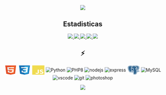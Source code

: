 
 <p  align="center">
  <img src="https://user-images.githubusercontent.com/73097560/115834477-dbab4500-a447-11eb-908a-139a6edaec5c.gif">             
  <br>
<h2 align="center">Estadisticas</h2>
<div align="center">
  <a href="https://github.com/uixss">
    <p align="center">
      <img height="160em" src="https://github-readme-stats.vercel.app/api?username=uixss&show_icons=true&theme=github_dark&hide_border=true" />
      <img height="160em" src="https://github-readme-streak-stats.herokuapp.com/?user=uixss&theme=github-dark-blue&hide_border=true" />
      <img heigth="160em" src="https://github-profile-summary-cards.vercel.app/api/cards/most-commit-language?username=uixss&theme=github_dark&hide_border=true"/>
      <img heigth="160em" src="https://github-profile-summary-cards.vercel.app/api/cards/repos-per-language?username=uixss&theme=github_dark&hide_border=true"/>
      <img height="160em" src="https://github-readme-stats.vercel.app/api/top-langs/?username=uixss&layout=compact&langs_count=7&theme=github_dark&hide_border=true"/>
    </p>
  </a>
 
</div>  
<h2 align="center">⚡</h2>  
<div align="center">

<div>
  <img align="center" title="HTML5" alt="HTML" height="30" width="40" src="https://raw.githubusercontent.com/devicons/devicon/master/icons/html5/html5-original.svg">
  <img align="center" title="CSS" alt="CSS" height="30" width="40" src="https://raw.githubusercontent.com/devicons/devicon/master/icons/css3/css3-original.svg">
  <img align="center" title="JavaScript" alt="Js" height="30" width="40" src="https://raw.githubusercontent.com/devicons/devicon/master/icons/javascript/javascript-plain.svg">
  <img align="center" alt="Python"  height="40" width="40" src="https://upload.wikimedia.org/wikipedia/commons/thumb/c/c3/Python-logo-notext.svg/768px-Python-logo-notext.svg.png" />
  <img align="center" title="PHP8" alt="PHP8" height="30" width="40" src="https://cdn.jsdelivr.net/gh/devicons/devicon/icons/php/php-original.svg">
  <img align="center" title="Nodejs" alt="nodejs" height="30" width="40" src="https://cdn.jsdelivr.net/gh/devicons/devicon/icons/nodejs/nodejs-original.svg">
  <img align="center" title="Express" alt="express" height="30" width="40" src="https://cdn.jsdelivr.net/gh/devicons/devicon/icons/express/express-original.svg">


  <img align="center" title="Postgresql" alt="Postgresql" height="30" width="40" src="https://raw.githubusercontent.com/devicons/devicon/1119b9f84c0290e0f0b38982099a2bd027a48bf1/icons/postgresql/postgresql-plain.svg">
  <img align="center" title="MySQL" alt="MySQL" height="30" width="40" src="https://cdn.jsdelivr.net/gh/devicons/devicon/icons/mysql/mysql-original-wordmark.svg">

  <img align="center" alt="vscode" height="30" width="40" src="https://cdn.jsdelivr.net/gh/devicons/devicon/icons/vscode/vscode-original.svg" />
  <img align="center" alt="git" height="30" width="40" src="https://cdn.jsdelivr.net/gh/devicons/devicon/icons/git/git-original.svg" />
  <img align="center" alt="photoshop" height="30" width="40" src="https://cdn.jsdelivr.net/gh/devicons/devicon/icons/photoshop/photoshop-plain.svg" />


</div>


<p  align="center">
<img src="https://user-images.githubusercontent.com/73097560/115834477-dbab4500-a447-11eb-908a-139a6edaec5c.gif">             
<br>

